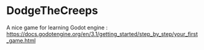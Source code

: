 # DodgeTheCreeps
A nice game for learning Godot engine : https://docs.godotengine.org/en/3.1/getting_started/step_by_step/your_first_game.html

